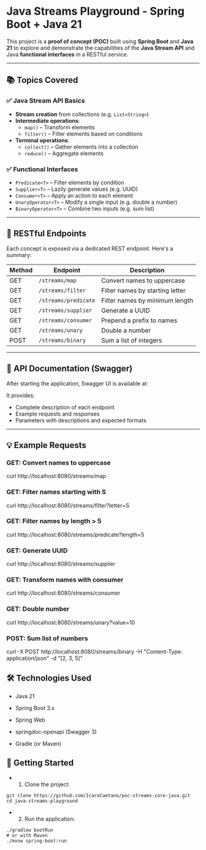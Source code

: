# Java Streams Playground - Spring Boot + Java 21

This project is a **proof of concept (POC)** built using **Spring Boot** and **Java 21** to explore and demonstrate the capabilities of the **Java Stream API** and Java **functional interfaces** in a RESTful service.

---

## 📚 Topics Covered

### ✅ Java Stream API Basics
- **Stream creation** from collections (e.g. `List<String>`)
- **Intermediate operations**:
  - `map()` – Transform elements
  - `filter()` – Filter elements based on conditions
- **Terminal operations**:
  - `collect()` – Gather elements into a collection
  - `reduce()` – Aggregate elements

### ✅ Functional Interfaces
- `Predicate<T>` – Filter elements by condition
- `Supplier<T>` – Lazily generate values (e.g. UUID)
- `Consumer<T>` – Apply an action to each element
- `UnaryOperator<T>` – Modify a single input (e.g. double a number)
- `BinaryOperator<T>` – Combine two inputs (e.g. sum list)

---

## 🔗 RESTful Endpoints

Each concept is exposed via a dedicated REST endpoint. Here's a summary:

| Method | Endpoint            | Description                           |
|--------|---------------------|---------------------------------------|
| GET    | `/streams/map`      | Convert names to uppercase            |
| GET    | `/streams/filter`   | Filter names by starting letter       |
| GET    | `/streams/predicate`| Filter names by minimum length        |
| GET    | `/streams/supplier` | Generate a UUID                       |
| GET    | `/streams/consumer` | Prepend a prefix to names             |
| GET    | `/streams/unary`    | Double a number                       |
| POST   | `/streams/binary`   | Sum a list of integers                |

---

## 📖 API Documentation (Swagger)

After starting the application, Swagger UI is available at:


It provides:

- Complete description of each endpoint
- Example requests and responses
- Parameters with descriptions and expected formats

---

## 💡 Example Requests


### GET: Convert names to uppercase
curl http://localhost:8080/streams/map

### GET: Filter names starting with S
curl http://localhost:8080/streams/filter?letter=S

### GET: Filter names by length > 5
curl http://localhost:8080/streams/predicate?length=5

### GET: Generate UUID
curl http://localhost:8080/streams/supplier

### GET: Transform names with consumer
curl http://localhost:8080/streams/consumer

### GET: Double number
curl http://localhost:8080/streams/unary?value=10

### POST: Sum list of numbers
curl -X POST http://localhost:8080/streams/binary -H "Content-Type: application/json" -d "[2, 3, 5]"

## 🛠️ Technologies Used

- Java 21

- Spring Boot 3.x

- Spring Web

- springdoc-openapi (Swagger 3)

- Gradle (or Maven)

## 🚀 Getting Started

- 1. Clone the project:

```
git clone https://github.com/IcaroCaetano/poc-streams-core-java.git
cd java-streams-playground

```

- 2. Run the application:

```
./gradlew bootRun
# or with Maven
./mvnw spring-boot:run

```


